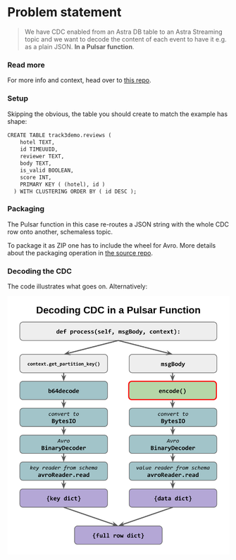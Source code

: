 # Problem statement

> We have CDC enabled from an Astra DB table
> to an Astra Streaming topic and we want to decode the content
> of each event to have it e.g. as a plain JSON.
> **In a Pulsar function**.

### Read more

For more info and context, head over to [this repo](https://github.com/hemidactylus/decoding-cdc-astra-streaming-functions#readme).

### Setup

Skipping the obvious, the table you should create to match the example has shape:

```
CREATE TABLE track3demo.reviews (
    hotel TEXT,
    id TIMEUUID,
    reviewer TEXT,
    body TEXT,
    is_valid BOOLEAN,
    score INT,
    PRIMARY KEY ( (hotel), id )
  ) WITH CLUSTERING ORDER BY ( id DESC );
```

### Packaging

The Pulsar function in this case re-routes a JSON string with the whole CDC row onto another, schemaless topic.

To package it as ZIP one has to include the wheel for Avro. More details about the packaging operation in [the source repo](https://github.com/hemidactylus/decoding-cdc-astra-streaming-functions#readme).

### Decoding the CDC

The code illustrates what goes on. Alternatively:

![Decoding CDC in a Pulsar Function](cdc_decode_function.png)
